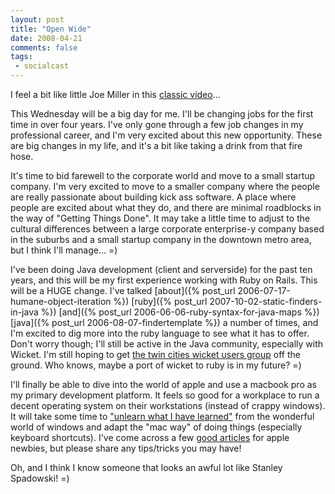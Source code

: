 ```yaml
---
layout: post
title: "Open Wide"
date: 2008-04-21
comments: false
tags:
 - socialcast
---
```


I feel a bit like little Joe Miller in this [classic video](http://youtube.com/watch?v=OXc5ltzKq3Y)...

This Wednesday will be a big day for me. I'll be changing jobs for the first time in over four years. I've only gone through a few job changes in my professional career, and I'm very excited about this new opportunity. These are big changes in my life, and it's a bit like taking a drink from that fire hose.



It's time to bid farewell to the corporate world and move to a small startup company. I'm very excited to move to a smaller company where the people are really passionate about building kick ass software. A place where people are excited about what they do, and there are minimal roadblocks in the way of "Getting Things Done". It may take a little time to adjust to the cultural differences between a large corporate enterprise-y company based in the suburbs and a small startup company in the downtown metro area, but I think I'll manage... =)

I've been doing Java development (client and serverside) for the past ten years,
and this will be my first experience working with Ruby on Rails.
This will be a HUGE change. I've talked [about]({% post_url 2006-07-17-humane-object-iteration %})
[ruby]({% post_url 2007-10-02-static-finders-in-java %})
[and]({% post_url 2006-06-06-ruby-syntax-for-java-maps %})
[java]({% post_url 2006-08-07-findertemplate %}) a number of times,
and I'm excited to dig more into the ruby language to see what it has to offer.
Don't worry though; I'll still be active in the Java community, especially with Wicket.
I'm still hoping to get [the twin cities wicket users group](http://groups.google.com/group/wicket-user-group-twincities)
off the ground. Who knows, maybe a port of wicket to ruby is in my future? =)


I'll finally be able to dive into the world of apple and use a macbook pro as my primary development platform. It feels so good for a workplace to run a decent operating system on their workstations (instead of crappy windows). It will take some time to ["unlearn what I have learned"](http://en.wikiquote.org/wiki/Star_Wars_Episode_V:_The_Empire_Strikes_Back) from the wonderful world of windows and adapt the "mac way" of doing things (especially keyboard shortcuts). I've come across a few [good articles](http://www.commoncraft.com/i-switched-mac-here-are-notes) for apple newbies, but please share any tips/tricks you may have!



Oh, and I think I know someone that looks an awful lot like Stanley Spadowski! =)



